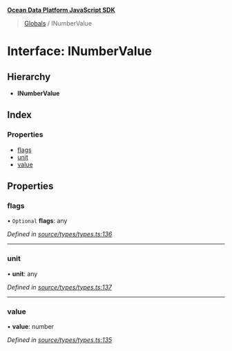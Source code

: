 **[Ocean Data Platform JavaScript SDK](../README.md)**

> [Globals](../README.md) / INumberValue

# Interface: INumberValue

## Hierarchy

* **INumberValue**

## Index

### Properties

* [flags](inumbervalue.md#flags)
* [unit](inumbervalue.md#unit)
* [value](inumbervalue.md#value)

## Properties

### flags

• `Optional` **flags**: any

*Defined in [source/types/types.ts:136](https://github.com/C4IROcean/odp-sdk-js/blob/c6020fb/source/types/types.ts#L136)*

___

### unit

•  **unit**: any

*Defined in [source/types/types.ts:137](https://github.com/C4IROcean/odp-sdk-js/blob/c6020fb/source/types/types.ts#L137)*

___

### value

•  **value**: number

*Defined in [source/types/types.ts:135](https://github.com/C4IROcean/odp-sdk-js/blob/c6020fb/source/types/types.ts#L135)*
